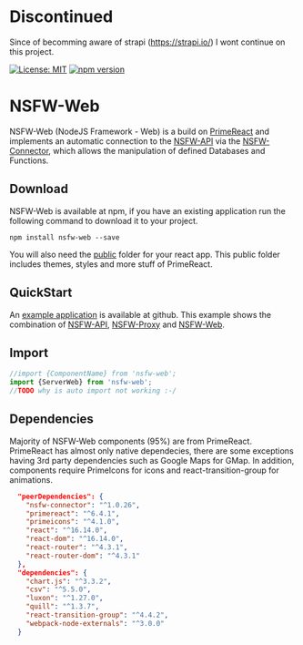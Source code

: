 # Discontinued

Since of becomming aware of strapi (https://strapi.io/) I wont continue on this project.


[![License: MIT](https://img.shields.io/badge/License-MIT-yellow.svg)](https://opensource.org/licenses/MIT)
[![npm version](https://badge.fury.io/js/nsfw-web.svg)](https://badge.fury.io/js/nsfw-web)

# NSFW-Web

NSFW-Web (NodeJS Framework - Web) is a build on [PrimeReact](https://www.primefaces.org/primereact) and implements an automatic connection to the [NSFW-API](https://www.npmjs.com/package/nsfw-api) via the [NSFW-Connector](https://www.npmjs.com/package/nsfw-connector), which allows the manipulation of defined Databases and Functions. 

## Download

NSFW-Web is available at npm, if you have an existing application run the following command to download it to your project.

```
npm install nsfw-web --save
```

You will also need the [public](https://github.com/NilsBaumgartner1994/NSFW-Web/tree/main/public) folder for your react app. This public folder includes themes, styles and more stuff of PrimeReact.

## QuickStart

An [example application](https://github.com/NilsBaumgartner1994/NSFW-Example) is available at github. This example shows the combination of [NSFW-API](https://www.npmjs.com/package/nsfw-api), [NSFW-Proxy](https://www.npmjs.com/package/nsfw-proxy) and [NSFW-Web](https://www.npmjs.com/package/nsfw-web).

## Import

```javascript
//import {ComponentName} from 'nsfw-web';
import {ServerWeb} from 'nsfw-web';
//TODO why is auto import not working :-/
```

## Dependencies

Majority of NSFW-Web components (95%) are from PrimeReact. PrimeReact has almost only native dependecies, there are some exceptions having 3rd party dependencies such as Google Maps for GMap.
In addition, components require PrimeIcons for icons and react-transition-group for animations.

```json
  "peerDependencies": {
    "nsfw-connector": "^1.0.26",
    "primereact": "^6.4.1",
    "primeicons": "^4.1.0",
    "react": "^16.14.0",
    "react-dom": "^16.14.0",
    "react-router": "^4.3.1",
    "react-router-dom": "^4.3.1"
  },
  "dependencies": {
    "chart.js": "^3.3.2",
    "csv": "^5.5.0",
    "luxon": "^1.27.0",
    "quill": "^1.3.7",
    "react-transition-group": "^4.4.2",
    "webpack-node-externals": "^3.0.0"
  }
```
